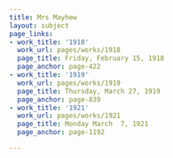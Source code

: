```yaml
---
title: Mrs Mayhew
layout: subject
page_links:
- work_title: '1918'
  work_url: pages/works/1918
  page_title: Friday, February 15, 1918
  page_anchor: page-422
- work_title: '1919'
  work_url: pages/works/1919
  page_title: Thursday, March 27, 1919
  page_anchor: page-839
- work_title: '1921'
  work_url: pages/works/1921
  page_title: Monday March  7, 1921
  page_anchor: page-1192

---
```

